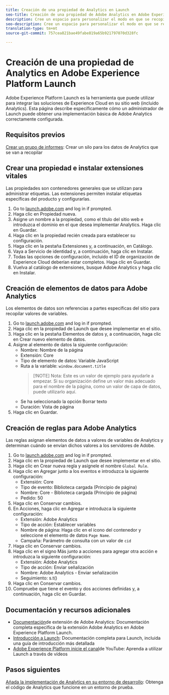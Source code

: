 ```yaml
---
title: Creación de una propiedad de Analytics en Launch
seo-title: Creación de una propiedad de Adobe Analytics en Adobe Experience Platform Launch
description: Cree un espacio para personalizar el modo en que se recopilan los datos con Adobe Experience Platform Launch.
seo-description: Cree un espacio para personalizar el modo en que se recopilan los datos en Adobe Analytics con Adobe Experience Platform Launch.
translation-type: tm+mt
source-git-commit: 757cea821bae49fabe819a65b921797070d328fc

---
```



# Creación de una propiedad de Analytics en Adobe Experience Platform Launch

Adobe Experience Platform Launch es la herramienta que puede utilizar para integrar las soluciones de Experience Cloud en su sitio web (incluido Analytics). Esta página describe específicamente cómo un administrador de Launch puede obtener una implementación básica de Adobe Analytics correctamente configurada.

## Requisitos previos

[Crear un grupo de informes](/help/admin/admin-console/create-report-suite.md): Crear un silo para los datos de Analytics que se van a recopilar

## Crear una propiedad e instalar extensiones vitales

Las propiedades son contenedores generales que se utilizan para administrar etiquetas. Las extensiones permiten instalar etiquetas específicas del producto y configurarlas.

1. Go to [launch.adobe.com](https://launch.adobe.com) and log in if prompted.
1. Haga clic en Propiedad nueva.
1. Asigne un nombre a la propiedad, como el título del sitio web e introduzca el dominio en el que desea implementar Analytics. Haga clic en Guardar.
1. Haga clic en la propiedad recién creada para establecer su configuración.
1. Haga clic en la pestaña Extensiones y, a continuación, en Catálogo.
1. Vaya a Servicio de identidad y, a continuación, haga clic en Instalar.
1. Todas las opciones de configuración, incluido el ID de organización de Experience Cloud deberían estar completos. Haga clic en Guardar.
1. Vuelva al catálogo de extensiones, busque Adobe Analytics y haga clic en Instalar.

## Creación de elementos de datos para Adobe Analytics

Los elementos de datos son referencias a partes específicas del sitio para recopilar valores de variables.

1. Go to [launch.adobe.com](https://launch.adobe.com) and log in if prompted.
2. Haga clic en la propiedad de Launch que desee implementar en el sitio.
3. Haga clic en la pestaña Elementos de datos y, a continuación, haga clic en Crear nuevo elemento de datos.
4. Asigne al elemento de datos la siguiente configuración:
   * Nombre: Nombre de la página
   * Extensión: Core
   * Tipo de elemento de datos: Variable JavaScript
   * Ruta a la variable: `window.document.title`
      > [!NOTE] Nota: Este es un valor de ejemplo para ayudarle a empezar. Si su organización define un valor más adecuado para el nombre de la página, como un valor de capa de datos, puede utilizarlo aquí.
   * Se ha seleccionado la opción Borrar texto
   * Duración: Vista de página
5. Haga clic en Guardar.

## Creación de reglas para Adobe Analytics

Las reglas asignan elementos de datos a valores de variables de Analytics y determinan cuándo se envían dichos valores a los servidores de Adobe.

1. Go to [launch.adobe.com](https://launch.adobe.com) and log in if prompted.
1. Haga clic en la propiedad de Launch que desee implementar en el sitio.
1. Haga clic en Crear nueva regla y asígnele el nombre `Global Rule`.
1. Haga clic en Agregar junto a los eventos e introduzca la siguiente configuración:
   * Extensión: Core
   * Tipo de evento: Biblioteca cargada (Principio de página)
   * Nombre: Core - Biblioteca cargada (Principio de página)
   * Pedido: 50
1. Haga clic en Conservar cambios.
1. En Acciones, haga clic en Agregar e introduzca la siguiente configuración:
   * Extensión: Adobe Analytics
   * Tipo de acción: Establecer variables
   * Nombre de página: Haga clic en el icono del contenedor y seleccione el elemento de datos `Page Name`.
   * Campaña: Parámetro de consulta con un valor de `cid`
1. Haga clic en Conservar cambios.
1. Haga clic en el signo Más junto a acciones para agregar otra acción e introduzca la siguiente configuración:
   * Extensión: Adobe Analytics
   * Tipo de acción: Enviar señalización
   * Nombre: Adobe Analytics - Enviar señalización
   * Seguimiento: s.t()
1. Haga clic en Conservar cambios.
1. Compruebe que tiene el evento y dos acciones definidas y, a continuación, haga clic en Guardar.

## Documentación y recursos adicionales

* [Documentación](https://docs.adobelaunch.com/extension-reference/web/adobe-analytics-extension)de extensión de Adobe Analytics: Documentación completa específica de la extensión Adobe Analytics en Adobe Experience Platform Launch.
* [Introducción a Launch](https://docs.adobelaunch.com/getting-started): Documentación completa para Launch, incluida una guía de introducción más detallada
* [Adobe Experience Platform inicie el canal](https://www.youtube.com/channel/UCa84ntcvYhPArOBsZIRE2Jw/videos?view=0&shelf_id=0&sort=dd)de YouTube: Aprenda a utilizar Launch a través de vídeos

## Pasos siguientes

[Añada la implementación de Analytics en su entorno de desarrollo](deploy-dev.md): Obtenga el código de Analytics que funcione en un entorno de prueba.
